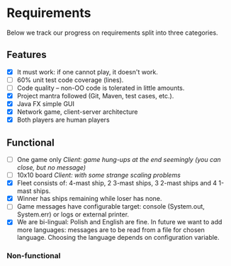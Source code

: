 # Requirements

Below we track our progress on requirements split into three categories.

## Features

- [x] It must work: if one cannot play, it doesn't work.
- [ ] 60% unit test code coverage (lines).
- [ ] Code quality – non-OO code is tolerated in little amounts.
- [x] Project mantra followed (Git, Maven, test cases, etc.).
- [x] Java FX simple GUI
- [x] Network game, client-server architecture
- [x] Both players are human players

## Functional

- [ ] One game only
_Client: game hung-ups at the end seemingly (you can close, but no message)_
- [ ] 10x10 board
_Client: with some strange scaling problems_
- [x] Fleet consists of: 4-mast ship, 2 3-mast ships, 3 2-mast ships and 4 1-mast ships.
- [x] Winner has ships remaining while loser has none.
- [ ] Game messages have configurable target: console (System.out, System.err) or logs or external printer.
- [x] We are bi-lingual: Polish and English are fine. In future we want to add more languages: messages are to be read from a file for chosen language. Choosing the language depends on configuration variable.

### Non-functional